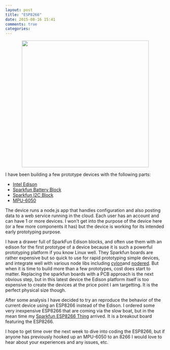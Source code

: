 ```yaml
---
layout: post
title: "ESP8266"
date: 2015-08-16 15:41
comments: true
categories: 
---
```


<img src="//cdn.shopify.com/s/files/1/0243/7593/products/ESP8266-3.530x397_large.jpg?v=1431993936"  style="height: 400px; display: block; margin: auto;">

I have been building a few prototype devices with the following parts:

* <a href="https://www.sparkfun.com/products/13024" target="_blank">Intel Edison</a>
* <a href="https://www.sparkfun.com/products/13037" target="_blank">Sparkfun Battery Block</a>
* <a href="https://www.sparkfun.com/products/13034" target="_blank">Sparkfun I2C Block</a>
* <a href="http://www.amazon.com/gp/product/B00H1OYE4Q" target="_blank">MPU-6050</a>


The device runs a node.js app that handles configuration and also posting data to a web service running in the cloud. Each user has an account and can have 1 or more devices. I won't get into the purpose of the device here (or a few more components it has) but the device is working for its intended early prototyping purpose.

I have a drawer full of SparkFun Edison blocks, and often use them with an edison for the first prototype of a device because it is such a powerful prototyping platform if you know Linux well. They Sparkfun boards are rather expensive but so quick to use for rapid prototyping simple devices, and integrate well with various node libs including <a href="https://www.npmjs.com/package/cylon" target="_blank">cylon</a>and <a href="https://github.com/node-red/node-red" target="_blank">nodered</a>. But when it is time to build more than a few prototypes, cost does start to matter.  Replacing the sparkfun boards with a PCB approach is the next obvious step, but in this latest device the Edison platform itself is too expensive to create the devices at the price point I am targetting. It is the perfect physical size though.

After some analysis I have decided to try an reproduce the behavior of the current device using an ESP8266 instead of the Edison. I ordered some very inexpensive ESP8266 that are coming via the slow boat, but in the mean time my <a href="https://goo.gl/yCnruP">Sparkfun ESP8266 Thing</a> arrived. It is a breakout board featuring the ESP8266.

I hope to get time over the next week to dive into coding the ESP8266, but if anyone has previously hooked up an MPU-6050 to an 8266 I would love to hear about your experiences and any issues, etc.